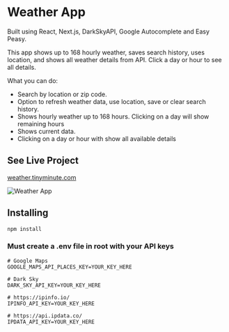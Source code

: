 # Weather App

Built using React, Next.js, DarkSkyAPI, Google Autocomplete and Easy Peasy.

This app shows up to 168 hourly weather, saves search history, uses location, and shows all weather details from API. Click a day or hour to see all details.

What you can do:

- Search by location or zip code.
- Option to refresh weather data, use location, save or clear search history.
- Shows hourly weather up to 168 hours. Clicking on a day will show remaining hours
- Shows current data.
- Clicking on a day or hour with show all available details

## See Live Project

[weather.tinyminute.com](https://weather.tinyminute.com/)

![Weather App](https://tinyminute.com/wordpress/wp-content/uploads/2019/08/weather-app-mockup.jpg)

## Installing

`npm install`

### Must create a .env file in root with your API keys

```
# Google Maps
GOOGLE_MAPS_API_PLACES_KEY=YOUR_KEY_HERE

# Dark Sky
DARK_SKY_API_KEY=YOUR_KEY_HERE

# https://ipinfo.io/
IPINFO_API_KEY=YOUR_KEY_HERE

# https://api.ipdata.co/
IPDATA_API_KEY=YOUR_KEY_HERE
```
